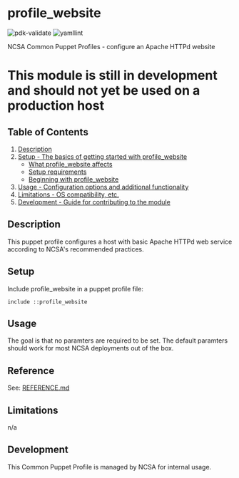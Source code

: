 # profile_website

![pdk-validate](https://github.com/ncsa/puppet-profile_website/workflows/pdk-validate/badge.svg)
![yamllint](https://github.com/ncsa/puppet-profile_website/workflows/yamllint/badge.svg)

NCSA Common Puppet Profiles - configure an Apache HTTPd website

# This module is still in development and should not yet be used on a production host

## Table of Contents

1. [Description](#description)
1. [Setup - The basics of getting started with profile_website](#setup)
    * [What profile_website affects](#what-profile_website-affects)
    * [Setup requirements](#setup-requirements)
    * [Beginning with profile_website](#beginning-with-profile_website)
1. [Usage - Configuration options and additional functionality](#usage)
1. [Limitations - OS compatibility, etc.](#limitations)
1. [Development - Guide for contributing to the module](#development)

## Description

This puppet profile configures a host with basic Apache HTTPd web service according to NCSA's recommended practices.

## Setup

Include profile_website in a puppet profile file:
```
include ::profile_website
```

## Usage

The goal is that no paramters are required to be set. The default paramters should work for most NCSA deployments out of the box.

## Reference

See: [REFERENCE.md](REFERENCE.md)

## Limitations

n/a

## Development

This Common Puppet Profile is managed by NCSA for internal usage.
